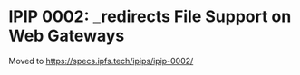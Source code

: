 # IPIP 0002: _redirects File Support on Web Gateways

Moved to https://specs.ipfs.tech/ipips/ipip-0002/